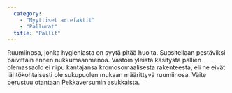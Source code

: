```yaml
---
  category: 
    - "Myyttiset artefaktit"
    - "Pallurat"
  title: "Pallit"
---
```

Ruumiinosa, jonka hygieniasta on syytä pitää huolta. Suositellaan pestäviksi päivittäin ennen nukkumaanmenoa. Vastoin yleistä käsitystä pallien olemassaolo ei riipu kantajansa kromosomaalisesta rakenteesta, eli ne eivät lähtökohtaisesti ole sukupuolen mukaan määrittyvä ruumiinosa. Väite perustuu otantaan Pekkaversumin asukkaista.